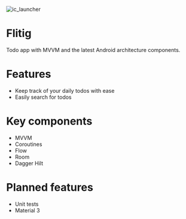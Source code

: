 ![ic_launcher](https://user-images.githubusercontent.com/82329099/200898902-ff173426-4529-43cf-80e0-735a5dcfa119.png)
# Flitig
Todo app with MVVM and the latest Android architecture components.
# Features
- Keep track of your daily todos with ease
- Easily search for todos
# Key components
- MVVM
- Coroutines
- Flow
- Room
- Dagger Hilt
# Planned features
- Unit tests
- Material 3

